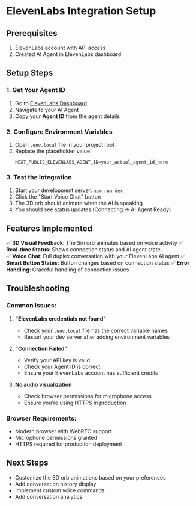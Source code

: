 # ElevenLabs Integration Setup

## Prerequisites
1. ElevenLabs account with API access
2. Created AI Agent in ElevenLabs dashboard

## Setup Steps

### 1. Get Your Agent ID
1. Go to [ElevenLabs Dashboard](https://elevenlabs.io/app)
2. Navigate to your AI Agent
3. Copy your **Agent ID** from the agent details

### 2. Configure Environment Variables
1. Open `.env.local` file in your project root
2. Replace the placeholder value:
   ```
   NEXT_PUBLIC_ELEVENLABS_AGENT_ID=your_actual_agent_id_here
   ```

### 3. Test the Integration
1. Start your development server: `npm run dev`
2. Click the "Start Voice Chat" button
3. The 3D orb should animate when the AI is speaking
4. You should see status updates (Connecting → AI Agent Ready)

## Features Implemented

✅ **3D Visual Feedback**: The Siri orb animates based on voice activity
✅ **Real-time Status**: Shows connection status and AI agent state  
✅ **Voice Chat**: Full duplex conversation with your ElevenLabs AI agent
✅ **Smart Button States**: Button changes based on connection status
✅ **Error Handling**: Graceful handling of connection issues

## Troubleshooting

### Common Issues:
1. **"ElevenLabs credentials not found"**
   - Check your `.env.local` file has the correct variable names
   - Restart your dev server after adding environment variables

2. **"Connection Failed"**
   - Verify your API key is valid
   - Check your Agent ID is correct
   - Ensure your ElevenLabs account has sufficient credits

3. **No audio visualization**
   - Check browser permissions for microphone access
   - Ensure you're using HTTPS in production

### Browser Requirements:
- Modern browser with WebRTC support
- Microphone permissions granted
- HTTPS required for production deployment

## Next Steps
- Customize the 3D orb animations based on your preferences
- Add conversation history display
- Implement custom voice commands
- Add conversation analytics